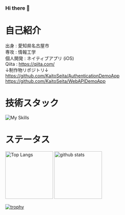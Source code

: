 ### Hi there 👋

# 自己紹介
出身 : 愛知県名古屋市    
専攻 : 情報工学    
個人開発 : ネイティブアプリ (iOS)   
Qiita : https://qiita.com/    
↓制作物リポジトリ↓    
https://github.com/KaitoSeita/AuthenticationDemoApp    
https://github.com/KaitoSeita/WebAPIDemoApp


# 技術スタック

![My Skills](https://skillicons.dev/icons?i=swift,kotlin,java,javascript,c,python,aws,gcp,github,firebase&theme=light)

# ステータス
<p align="left"> 
  <img alt="Top Langs" height="150px" src="https://github-readme-stats.vercel.app/api/top-langs/?username=KaitoSeita" />
  <img alt="github stats" height="150px" src="https://github-readme-stats.vercel.app/api?username=KaitoSeita&show_icons=true&theme=transparent" />
</p>

[![trophy](https://github-profile-trophy.vercel.app/?username=KaitoSeita)](https://github.com/ryo-ma/github-profile-trophy)

